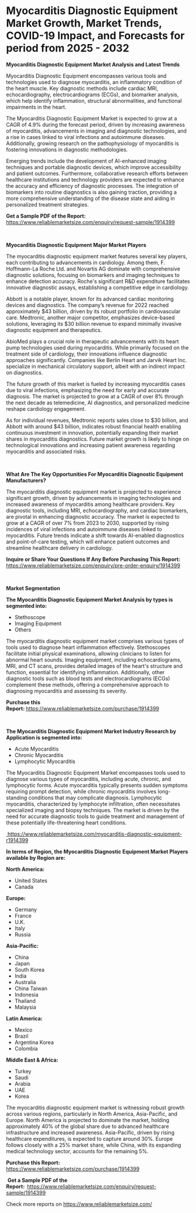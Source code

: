 <p><h1>Myocarditis Diagnostic Equipment Market Growth, Market Trends, COVID-19 Impact, and Forecasts for period from 2025 - 2032</h1></p><p><strong>Myocarditis Diagnostic Equipment Market Analysis and Latest Trends</strong></p>
<p><p>Myocarditis Diagnostic Equipment encompasses various tools and technologies used to diagnose myocarditis, an inflammatory condition of the heart muscle. Key diagnostic methods include cardiac MRI, echocardiography, electrocardiograms (ECGs), and biomarker analysis, which help identify inflammation, structural abnormalities, and functional impairments in the heart. </p><p>The Myocarditis Diagnostic Equipment Market is expected to grow at a CAGR of 4.9% during the forecast period, driven by increasing awareness of myocarditis, advancements in imaging and diagnostic technologies, and a rise in cases linked to viral infections and autoimmune diseases. Additionally, growing research on the pathophysiology of myocarditis is fostering innovations in diagnostic methodologies. </p><p>Emerging trends include the development of AI-enhanced imaging techniques and portable diagnostic devices, which improve accessibility and patient outcomes. Furthermore, collaborative research efforts between healthcare institutions and technology providers are expected to enhance the accuracy and efficiency of diagnostic processes. The integration of biomarkers into routine diagnostics is also gaining traction, providing a more comprehensive understanding of the disease state and aiding in personalized treatment strategies.</p></p>
<p><strong>Get a Sample PDF of the Report:&nbsp;</strong> <a href="https://www.reliablemarketsize.com/enquiry/request-sample/1914399?utm_campaign=2721&utm_medium=2&utm_source=Github&utm_content=ia&utm_term=03032025&utm_id=myocarditis-diagnostic-equipment">https://www.reliablemarketsize.com/enquiry/request-sample/1914399</a></p>
<p>&nbsp;</p>
<p><strong>Myocarditis Diagnostic Equipment Major Market Players</strong></p>
<p><p>The myocarditis diagnostic equipment market features several key players, each contributing to advancements in cardiology. Among them, F. Hoffmann-La Roche Ltd. and Novartis AG dominate with comprehensive diagnostic solutions, focusing on biomarkers and imaging techniques to enhance detection accuracy. Roche's significant R&D expenditure facilitates innovative diagnostic assays, establishing a competitive edge in cardiology.</p><p>Abbott is a notable player, known for its advanced cardiac monitoring devices and diagnostics. The company’s revenue for 2022 reached approximately $43 billion, driven by its robust portfolio in cardiovascular care. Medtronic, another major competitor, emphasizes device-based solutions, leveraging its $30 billion revenue to expand minimally invasive diagnostic equipment and therapeutics.</p><p>AbioMed plays a crucial role in therapeutic advancements with its heart pump technologies used during myocarditis. While primarily focused on the treatment side of cardiology, their innovations influence diagnostic approaches significantly. Companies like Berlin Heart and Jarvik Heart Inc. specialize in mechanical circulatory support, albeit with an indirect impact on diagnostics.</p><p>The future growth of this market is fueled by increasing myocarditis cases due to viral infections, emphasizing the need for early and accurate diagnosis. The market is projected to grow at a CAGR of over 8% through the next decade as telemedicine, AI diagnostics, and personalized medicine reshape cardiology engagement.</p><p>As for individual revenues, Medtronic reports sales close to $30 billion, and Abbott with around $43 billion, indicates robust financial health enabling continuous investment in innovation, potentially expanding their market shares in myocarditis diagnostics. Future market growth is likely to hinge on technological innovations and increasing patient awareness regarding myocarditis and associated risks.</p></p>
<p>&nbsp;</p>
<p><strong>What Are The Key Opportunities For Myocarditis Diagnostic Equipment Manufacturers?</strong></p>
<p><p>The myocarditis diagnostic equipment market is projected to experience significant growth, driven by advancements in imaging technologies and increased awareness of myocarditis among healthcare providers. Key diagnostic tools, including MRI, echocardiography, and cardiac biomarkers, are pivotal in enhancing diagnostic accuracy. The market is expected to grow at a CAGR of over 7% from 2023 to 2030, supported by rising incidences of viral infections and autoimmune diseases linked to myocarditis. Future trends indicate a shift towards AI-enabled diagnostics and point-of-care testing, which will enhance patient outcomes and streamline healthcare delivery in cardiology.</p></p>
<p><strong>Inquire or Share Your Questions If Any Before Purchasing This Report:</strong> <a href="https://www.reliablemarketsize.com/enquiry/pre-order-enquiry/1914399?utm_campaign=2721&utm_medium=2&utm_source=Github&utm_content=ia&utm_term=03032025&utm_id=myocarditis-diagnostic-equipment">https://www.reliablemarketsize.com/enquiry/pre-order-enquiry/1914399</a></p>
<p>&nbsp;</p>
<p><strong>Market Segmentation</strong></p>
<p><strong>The Myocarditis Diagnostic Equipment Market Analysis by types is segmented into:</strong></p>
<p><ul><li>Stethoscope</li><li>Imaging Equipment</li><li>Others</li></ul></p>
<p><p>The myocarditis diagnostic equipment market comprises various types of tools used to diagnose heart inflammation effectively. Stethoscopes facilitate initial physical examinations, allowing clinicians to listen for abnormal heart sounds. Imaging equipment, including echocardiograms, MRI, and CT scans, provides detailed images of the heart's structure and function, essential for identifying inflammation. Additionally, other diagnostic tools such as blood tests and electrocardiograms (ECGs) complement these methods, offering a comprehensive approach to diagnosing myocarditis and assessing its severity.</p></p>
<p><strong>Purchase this Report:&nbsp;</strong><a href="https://www.reliablemarketsize.com/purchase/1914399?utm_campaign=2721&utm_medium=2&utm_source=Github&utm_content=ia&utm_term=03032025&utm_id=myocarditis-diagnostic-equipment">https://www.reliablemarketsize.com/purchase/1914399</a></p>
<p>&nbsp;</p>
<p><strong>The Myocarditis Diagnostic Equipment Market Industry Research by Application is segmented into:</strong></p>
<p><ul><li>Acute Myocarditis</li><li>Chronic Myocarditis</li><li>Lymphocytic Myocarditis</li></ul></p>
<p><p>The Myocarditis Diagnostic Equipment Market encompasses tools used to diagnose various types of myocarditis, including acute, chronic, and lymphocytic forms. Acute myocarditis typically presents sudden symptoms requiring prompt detection, while chronic myocarditis involves long-standing conditions that may complicate diagnosis. Lymphocytic myocarditis, characterized by lymphocyte infiltration, often necessitates specialized imaging and biopsy techniques. The market is driven by the need for accurate diagnostic tools to guide treatment and management of these potentially life-threatening heart conditions.</p></p>
<p><a href="https://www.reliablemarketsize.com/myocarditis-diagnostic-equipment-r1914399?utm_campaign=2721&utm_medium=2&utm_source=Github&utm_content=ia&utm_term=03032025&utm_id=myocarditis-diagnostic-equipment">&nbsp;https://www.reliablemarketsize.com/myocarditis-diagnostic-equipment-r1914399</a></p>
<p><strong>In terms of Region, the Myocarditis Diagnostic Equipment Market Players available by Region are:</strong></p>
<p>
    <p> <strong> North America: </strong>
        <ul>
            <li>United States</li>
            <li>Canada</li>
        </ul>
        </p> 
    <p> <strong> Europe: </strong>
        <ul>
            <li>Germany</li>
            <li>France</li>
            <li>U.K.</li>
            <li>Italy</li>
            <li>Russia</li>
        </ul>
        </p> 
    <p> <strong> Asia-Pacific: </strong>
        <ul>
            <li>China</li>
            <li>Japan</li>
            <li>South Korea</li>
            <li>India</li>
            <li>Australia</li>
            <li>China Taiwan</li>
            <li>Indonesia</li>
            <li>Thailand</li>
            <li>Malaysia</li>
        </ul>
        </p> 
    <p> <strong> Latin America: </strong>
        <ul>
            <li>Mexico</li>
            <li>Brazil</li>
            <li>Argentina Korea</li>
            <li>Colombia</li>
        </ul>
        </p> 
    <p> <strong> Middle East & Africa: </strong>
        <ul>
            <li>Turkey</li>
            <li>Saudi</li>
            <li>Arabia</li>
            <li>UAE</li>
            <li>Korea</li>
        </ul>
    </p>
    </p>
<p><p>The myocarditis diagnostic equipment market is witnessing robust growth across various regions, particularly in North America, Asia-Pacific, and Europe. North America is projected to dominate the market, holding approximately 40% of the global share due to advanced healthcare infrastructure and increased awareness. Asia-Pacific, driven by rising healthcare expenditures, is expected to capture around 30%. Europe follows closely with a 25% market share, while China, with its expanding medical technology sector, accounts for the remaining 5%.</p></p>
<p><strong>Purchase this Report: </strong><a href="https://www.reliablemarketsize.com/purchase/1914399?utm_campaign=2721&utm_medium=2&utm_source=Github&utm_content=ia&utm_term=03032025&utm_id=myocarditis-diagnostic-equipment">https://www.reliablemarketsize.com/purchase/1914399</a></p>
<p>&nbsp;<strong>Get a Sample PDF of the Report:&nbsp;&nbsp;</strong><a href="https://www.reliablemarketsize.com/enquiry/request-sample/1914399?utm_campaign=2721&utm_medium=2&utm_source=Github&utm_content=ia&utm_term=03032025&utm_id=myocarditis-diagnostic-equipment">https://www.reliablemarketsize.com/enquiry/request-sample/1914399</a></p>
<p><strong></strong></p>
<p>Check more reports on <a href="https://www.reliablemarketsize.com/?utm_campaign=2721&utm_medium=2&utm_source=Github&utm_content=ia&utm_term=03032025&utm_id=myocarditis-diagnostic-equipment">https://www.reliablemarketsize.com/</a></p>